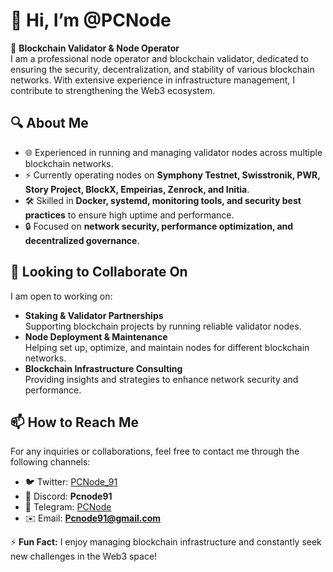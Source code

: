 # 👋 Hi, I’m @PCNode

🚀 **Blockchain Validator & Node Operator**  
I am a professional node operator and blockchain validator, dedicated to ensuring the security, decentralization, and stability of various blockchain networks. With extensive experience in infrastructure management, I contribute to strengthening the Web3 ecosystem.

## 🔍 About Me
- 🌐 Experienced in running and managing validator nodes across multiple blockchain networks.
- ⚡ Currently operating nodes on **Symphony Testnet, Swisstronik, PWR, Story Project, BlockX, Empeirias, Zenrock, and Initia**.
- 🛠️ Skilled in **Docker, systemd, monitoring tools, and security best practices** to ensure high uptime and performance.
- 🔒 Focused on **network security, performance optimization, and decentralized governance**.

## 🤝 Looking to Collaborate On
I am open to working on:
- **Staking & Validator Partnerships**  
  Supporting blockchain projects by running reliable validator nodes.
- **Node Deployment & Maintenance**  
  Helping set up, optimize, and maintain nodes for different blockchain networks.
- **Blockchain Infrastructure Consulting**  
  Providing insights and strategies to enhance network security and performance.

## 📫 How to Reach Me
For any inquiries or collaborations, feel free to contact me through the following channels:

- 🐦 Twitter: [PCNode_91](https://x.com/PCNode_91)  
- 💬 Discord: **Pcnode91**  
- 📩 Telegram: [PCNode](http://t.me/PCNode)  
- ✉️ Email: **Pcnode91@gmail.com**  

⚡ **Fun Fact:** I enjoy managing blockchain infrastructure and constantly seek new challenges in the Web3 space!
